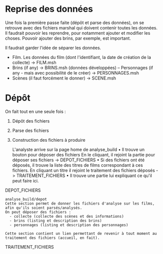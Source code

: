 # Reprise des données

Une fois la première passe faite (dépôt et parse des données), on se retrouve avec des fichiers marshal qui doivent contenir toutes les données. Il faudrait pouvoir les reprendre, pour notamment ajouter et modifier les choses. Pouvoir ajouter des brins, par exemple, est important.

Il faudrait garder l'idée de séparer les données.
- Film. Les données du film (dont l'identifiant, la date de création de la collecte)
-> FILM.msh
- Brins (if any) -> BRINS.msh (données développées)
– Personnages (if any - mais avec possibilité de le créer) -> PERSONNAGES.msh
- Scènes (il faut forcément le donner) -> SCENE.msh


# Dépôt

On fait tout en une seule fois :

1. Dépôt des fichiers
2. Parse des fichiers
3. Construction des fichiers à produire


    L'analyste arrive sur la page home de analyse_build
      • Il trouve un bouton pour déposer des fichiers
      En le cliquant, il rejoint la partie pour déposer ses fichiers
      -> DEPOT_FICHIERS
      • Si des fichiers ont été déposés, il trouve la liste des
      titres de films correspondant à ces fichiers. En cliquant un
      titre il rejoint le traitement des fichiers déposés
      -> TRAITEMENT_FICHIERS
      • Il trouve une partie lui expliquant ce qu'il peut faire ici.




DEPOT_FICHIERS

    analyse_build/depot
    Cette section permet de donner les fichiers d'analyse sur les films,
    afin qu'ils soient parsés/analysés.
    On peut déposer des fichiers :
      - collecte (collecte des scènes et des informations)
      - brins (listing et description des brins)
      - personnages (listing et description des personnages)

    Cette section contient un lien permettant de revenir à tout moment au
    traitement des fichiers (accueil, en fait).


TRAITEMENT_FICHIERS
